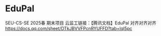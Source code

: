 # EduPal
SEU-CS-SE 2025春 期末项目
云监工链接：【腾讯文档】EduPal 对齐对齐对齐 https://docs.qq.com/sheet/DTkJBVVFPcnRYUFFD?tab=lql5pc
